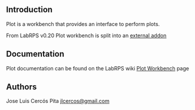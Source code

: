 ## Introduction

Plot is a workbench that provides an interface to perform plots.

From LabRPS v0.20 Plot workbench is split into an [external addon](https://github.com/LabRPS/labrps.plot)

## Documentation

Plot documentation can be found on the LabRPS wiki [Plot Workbench](https://wiki.labrpsweb.org/Plot_Workbench) page

## Authors

Jose Luis Cercós Pita <jlcercos@gmail.com>
